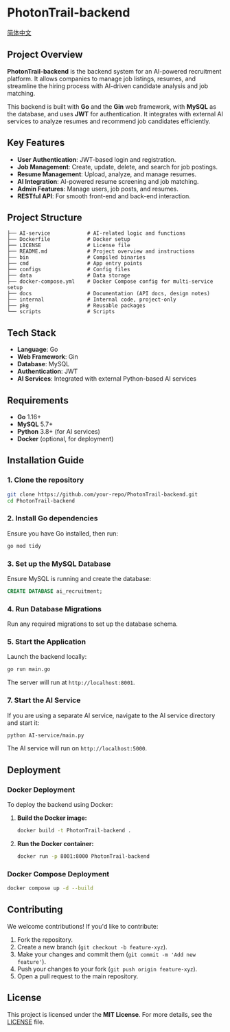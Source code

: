 # **PhotonTrail-backend**

[简体中文](./README_zhCN.md)

## **Project Overview**

**PhotonTrail-backend** is the backend system for an AI-powered recruitment platform. It allows companies to manage job listings, resumes, and streamline the hiring process with AI-driven candidate analysis and job matching.

This backend is built with **Go** and the **Gin** web framework, with **MySQL** as the database, and uses **JWT** for authentication. It integrates with external AI services to analyze resumes and recommend job candidates efficiently.

## **Key Features**

- **User Authentication**: JWT-based login and registration.
- **Job Management**: Create, update, delete, and search for job postings.
- **Resume Management**: Upload, analyze, and manage resumes.
- **AI Integration**: AI-powered resume screening and job matching.
- **Admin Features**: Manage users, job posts, and resumes.
- **RESTful API**: For smooth front-end and back-end interaction.

## **Project Structure**

```
├── AI-service            # AI-related logic and functions
├── Dockerfile            # Docker setup
├── LICENSE               # License file
├── README.md             # Project overview and instructions
├── bin                   # Compiled binaries
├── cmd                   # App entry points
├── configs               # Config files
├── data                  # Data storage
├── docker-compose.yml    # Docker Compose config for multi-service setup
├── docs                  # Documentation (API docs, design notes)
├── internal              # Internal code, project-only
├── pkg                   # Reusable packages
└── scripts               # Scripts
```

## **Tech Stack**

- **Language**: Go
- **Web Framework**: Gin
- **Database**: MySQL
- **Authentication**: JWT
- **AI Services**: Integrated with external Python-based AI services

## **Requirements**

- **Go** 1.16+
- **MySQL** 5.7+
- **Python** 3.8+ (for AI services)
- **Docker** (optional, for deployment)

## **Installation Guide**

### **1. Clone the repository**

```bash
git clone https://github.com/your-repo/PhotonTrail-backend.git
cd PhotonTrail-backend
```

### **2. Install Go dependencies**

Ensure you have Go installed, then run:

```bash
go mod tidy
```

### **3. Set up the MySQL Database**

Ensure MySQL is running and create the database:

```sql
CREATE DATABASE ai_recruitment;
```

### **4. Run Database Migrations**

Run any required migrations to set up the database schema.

### **5. Start the Application**

Launch the backend locally:

```bash
go run main.go
```

The server will run at `http://localhost:8001`.

### **7. Start the AI Service**

If you are using a separate AI service, navigate to the AI service directory and start it:

```bash
python AI-service/main.py
```

The AI service will run on `http://localhost:5000`.

## **Deployment**

### **Docker Deployment**

To deploy the backend using Docker:

1. **Build the Docker image:**

   ```bash
   docker build -t PhotonTrail-backend .
   ```

2. **Run the Docker container:**

   ```bash
   docker run -p 8001:8000 PhotonTrail-backend
   ```

### **Docker Compose Deployment**

```bash
docker compose up -d --build
```

## **Contributing**

We welcome contributions! If you'd like to contribute:

1. Fork the repository.
2. Create a new branch (`git checkout -b feature-xyz`).
3. Make your changes and commit them (`git commit -m 'Add new feature'`).
4. Push your changes to your fork (`git push origin feature-xyz`).
5. Open a pull request to the main repository.

## **License**

This project is licensed under the **MIT License**. For more details, see the [LICENSE](LICENSE) file.
